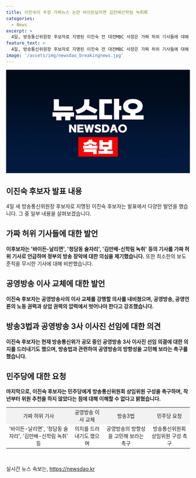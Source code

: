 ```yaml
---
title: 이진숙이 주장 가짜뉴스 논란 바이든날리면 김만배신학림 녹취록
categories:
  - News
excerpt: >
  4일, 방송통신위원장 후보자로 지명된 이진숙 전 대전MBC 사장은 가짜 허위 기사들에 대해 발언했다. 그는 공영방송 이사 교체와 관련해 야당 반대에도 의지를 나타내며, 방송통신위원회 구성 문제를 민주당에 요청했다. 이진숙 후보자는 논란의 보도들에 대해 정부의 방송 장악과 관련 질문을 제기하며, 공영방송의 독립성을 강조했다. 2022년 대선과 관련된 김만배-신학림 녹취록 보도에 대해선 특히 비판적인 입장을 보였다.
feature_text: >
  4일, 방송통신위원장 후보자로 지명된 이진숙 전 대전MBC 사장은 가짜 허위 기사들에 대해 발언했다. 그는 공영방송 이사 교체와 관련해 야당 반대에도 의지를 나타내며, 방송통신위원회 구성 문제를 민주당에 요청했다. 이진숙 후보자는 논란의 보도들에 대해 정부의 방송 장악과 관련 질문을 제기하며, 공영방송의 독립성을 강조했다. 2022년 대선과 관련된 김만배-신학림 녹취록 보도에 대해선 특히 비판적인 입장을 보였다.
image: '/assets/img/newsdao_breakingnews.jpg'
---
```


<p><img src="/assets/img/newsdao_breakingnews.jpg" alt="ontimetimes 속보" /></p>

<h2 data-ke-size="size26">이진숙 후보자 발표 내용</h2>

<p data-ke-size="size16">4일 새 방송통신위원장 후보자로 지명된 이진숙 후보자는 발표에서 다양한 발언을 했습니다. 그 중 일부 내용을 살펴보겠습니다.</p>

<h2><b>가짜 허위 기사들에 대한 발언</b></h2>

<p data-ke-size="size16"><b>이후보자는 '바이든-날리면', '청담동 술자리', '김만배-신학림 녹취' 등의 기사를 가짜 허위 기사로 언급하며 정부의 방송 장악에 대한 의심을 제기했습니다.</b> 또한 최소한의 보도 준칙을 무시한 기사에 대해 비판했습니다.</p>

<h2><b>공영방송 이사 교체에 대한 발언</b></h2>

<p data-ke-size="size16"><b>이진숙 후보자는 공영방송사의 이사 교체를 강행할 의사를 내비쳤으며, 공영방송, 공영언론의 노동 권력과 상업 권력의 압력에서 벗어나야 한다고 강조했습니다.</b></p>

<h2><b>방송3법과 공영방송 3사 이사진 선임에 대한 의견</b></h2>

<p data-ke-size="size16"><b>이진숙 후보자는 현재 방송통신위가 공모 중인 공영방송 3사 이사진 선임 의결에 대한 의지를 드러내기도 했으며, 방송법과 관련하여 공영방송의 방향성을 고민해 보라는 촉구를 했습니다.</b></p>

<h2><b>민주당에 대한 요청</b></h2>

<p data-ke-size="size16"><b>마지막으로, 이진숙 후보자는 민주당에게 방송통신위원회 상임위원 구성을 촉구하며, 작년부터 위원 추천을 하지 않았다는 점에 대해 이해할 수 없다고 밝혔습니다.</b></p>

<table>
  <tr>
    <td style="text-align: center; background-color: #f2f2f2;">가짜 허위 기사</td>
    <td style="text-align: center; background-color: #f2f2f2;">공영방송 이사 교체</td>
    <td style="text-align: center; background-color: #f2f2f2;">방송3법</td>
    <td style="text-align: center; background-color: #f2f2f2;">민주당 요청</td>
  </tr>
  <tr>
    <td style="text-align: center;">'바이든-날리면', '청담동 술자리', '김만배-신학림 녹취' 등</td>
    <td style="text-align: center;">의지를 드러내기도 했으며</td>
    <td style="text-align: center;">공영방송의 방향성을 고민해 보라는 촉구</td>
    <td style="text-align: center;">방송통신위원회 상임위원 구성 촉구</td>
  </tr>
</table>

<p data-ke-size="size16">&nbsp;</p>
실시간 뉴스 속보는, <a href="https://newsdao.kr" rel="dofollow">https://newsdao.kr</a>


